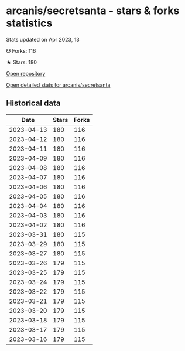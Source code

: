 # arcanis/secretsanta - stars & forks statistics

Stats updated on Apr 2023, 13

☋ Forks: 116

★ Stars: 180

[Open repository](https://github.com/arcanis/secretsanta)

[Open detailed stats for arcanis/secretsanta](https://reviewgithub.com/rep/arcanis/secretsanta)

## Historical data
| Date | Stars | Forks |
|------|-------|-------|
| 2023-04-13 | 180 | 116 | 
| 2023-04-12 | 180 | 116 | 
| 2023-04-11 | 180 | 116 | 
| 2023-04-09 | 180 | 116 | 
| 2023-04-08 | 180 | 116 | 
| 2023-04-07 | 180 | 116 | 
| 2023-04-06 | 180 | 116 | 
| 2023-04-05 | 180 | 116 | 
| 2023-04-04 | 180 | 116 | 
| 2023-04-03 | 180 | 116 | 
| 2023-04-02 | 180 | 116 | 
| 2023-03-31 | 180 | 115 | 
| 2023-03-29 | 180 | 115 | 
| 2023-03-27 | 180 | 115 | 
| 2023-03-26 | 179 | 115 | 
| 2023-03-25 | 179 | 115 | 
| 2023-03-24 | 179 | 115 | 
| 2023-03-22 | 179 | 115 | 
| 2023-03-21 | 179 | 115 | 
| 2023-03-20 | 179 | 115 | 
| 2023-03-18 | 179 | 115 | 
| 2023-03-17 | 179 | 115 | 
| 2023-03-16 | 179 | 115 | 

